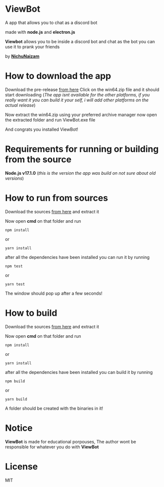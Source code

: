 # ViewBot
A app that allows you to chat as a discord bot

made with **node.js** and **electron.js**

**Viewbot** allows you to be inside a discord bot and chat as the bot you can use it to prank your friends

by **[NichuNaizam](https://github.com/NichuNaizam/)**

# How to download the app
Download the pre-release [from here](https://github.com/NichuNaizam/ViewBot/releases)
Click on the win64.zip file and it should start downloading (*The app isnt available for the other platforms, if you really want it you can build it your self, i will add other platforms on the actual release*)

Now extract the win64.zip using your preferred archive manager
now open the extracted folder and run ViewBot.exe file

And congrats you installed ViewBot!

# Requirements for running or building from the source
**Node.js v17.1.0** (*this is the version the app was build on not sure about old versions*)

# How to run from sources
Download the sources [from here](https://github.com/NichuNaizam/ViewBot/archive/refs/heads/master.zip) and extract it

Now open **cmd** on that folder and run

```
npm install
```
or
```
yarn install
```

after all the dependencies have been installed you can run it by running

```
npm test
```
or
```
yarn test
```

The window should pop up after a few seconds!

# How to build
Download the sources [from here](https://github.com/NichuNaizam/ViewBot/archive/refs/heads/master.zip) and extract it

Now open **cmd** on that folder and run

```
npm install
```
or
```
yarn install
```

after all the dependencies have been installed you can build it by running

```
npm build
```
or
```
yarn build
```

A folder should be created with the binaries in it!

# Notice
**ViewBot** is made for educational porpouses, The author wont be responsible for whatever you do with **ViewBot**

# License
MIT
